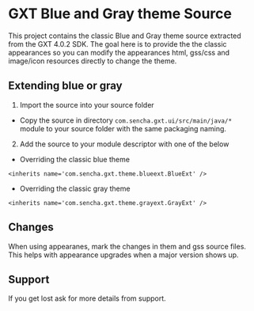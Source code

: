 # GXT Blue and Gray theme Source
This project contains the classic Blue and Gray theme source extracted from the GXT 4.0.2 SDK. 
The goal here is to provide the the classic appearances so you can modify the appearances html, gss/css and image/icon resources directly to change the theme. 

## Extending blue or gray

1. Import the source into your source folder
 - Copy the source in directory `com.sencha.gxt.ui/src/main/java/*` module to your source folder with the same packaging naming. 
 
2. Add the source to your module descriptor with one of the below 

* Overriding the classic blue theme
```
<inherits name='com.sencha.gxt.theme.blueext.BlueExt' />
```


* Overriding the classic gray theme
```
<inherits name='com.sencha.gxt.theme.grayext.GrayExt' />
```

## Changes
When using appearanes, mark the changes in them and gss source files.
This helps with appearance upgrades when a major version shows up. 


## Support
If you get lost ask for more details from support. 
